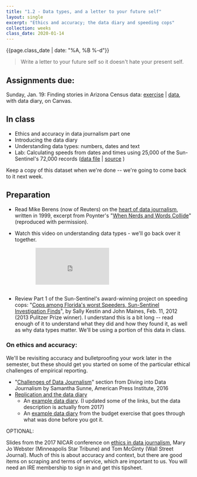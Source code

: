 ```yaml
---
title: "1.2 - Data types, and a letter to your future self"
layout: single
excerpt: "Ethics and accuracy; the data diary and speeding cops"
collection: weeks
class_date: 2020-01-14
---
```


{{page.class_date | date: "%A, %B %-d"}}

> Write a letter to your future self so it doesn't hate your present self.

## Assignments due:

Sunday, Jan. 19: Finding stories in Arizona Census data: [exercise]({{site.cdocs}}/excel/practice/01-excel-azpop-exercise) \| [data]({{site.cdocs}}/assets/data/xlexamples/arizona_popchange_2018.xlsx), with data diary, on Canvas.

## In class

* Ethics and accuracy in data journalism part one
* Introducing the data diary
* Understanding data types: numbers, dates and text
* Lab: Calculating speeds from dates and times using 25,000 of the Sun-Sentinel's 72,000 records ([data file]({{site.cdocs}}/assets/data/xlexamples/cops-transponders.xlsx) \| [source](http://databases.sun-sentinel.com/news/broward/ftlaudCopSpeeds/ftlaudCopSpeeds_list.php) )

Keep a copy of this dataset when we're done -- we're going to come back to it next week.

## Preparation

* Read Mike Berens (now of Reuters) on the [heart of data journalism]({{site.cdocs}}/assets/docs/berens_nerds_words.pdf), written in 1999, excerpt from Poynter's "[When Nerds and Words Collide](https://www.dropbox.com/s/qw60af018wh1bkf/nerds-and-words.pdf?dl=0)" (reproduced with permission).

* Watch this video on understanding data types - we'll go back over it together.

<iframe width="200" height="100" src="https://www.youtube.com/embed/AiYLwi-XNck" frameborder="0" allow="accelerometer; autoplay; encrypted-media; gyroscope; picture-in-picture" allowfullscreen style="margin-left:5rem;margin-bottom:15px;"></iframe>

* Review Part 1 of the Sun-Sentinel's award-winning project on speeding cops: "[Cops among Florida's worst Speeders, Sun-Sentinel Investigation Finds](https://www.sun-sentinel.com/local/fl-speeding-cops-20120211-story.html)", by Sally Kestin and John Maines, Feb. 11, 2012 (2013 Pulitzer Prize winner). I understand this is a bit long -- read enough of it to understand what they did and how they found it, as well as why data types matter. We'll be using a portion of this data in class.

### On ethics and accuracy:

We'll be revisiting accuracy and bulletproofing your work later in the semester, but these should get you started on some of the particular ethical challenges of empirical reporting.

* "[Challenges of Data Journalism](https://www.americanpressinstitute.org/publications/reports/strategy-studies/data-journalism/single-page/#challenges-of-data-journalism)" section from Diving into Data Journalism by Samantha Sunne, American Press Institute, 2016
* [Replication and the data diary]({{site.cdocs}}/general/04-data-diary)
    * An [example data diary](https://docs.google.com/document/d/1EzjZYKmr8u5QIIDEmVKCtyzlzie06VMyFRa2RRqmiT0/edit?usp=sharing). (I updated some of the links, but the data description is actually from 2017)
    * An [example data diary]({{site.cdocs}}/assets/docs/xl-mathreview-datadiary) from the budget exercise that goes through what was done before you got it.

OPTIONAL:

Slides from the 2017 NICAR conference on [ethics in data journalism](https://docs.google.com/presentation/d/1fuGLuCeU84pk1u-ByncKAr-YUC9-0itlYuHf-dUiMY4/), Mary Jo Webster (Minneapolis Star Tribune) and Tom McGinty (Wall Street Journal). Much of this is about accuracy and context, but there are good items on scraping and terms of service, which are important to us. You will need an IRE membership to sign in and get this tipsheet.
